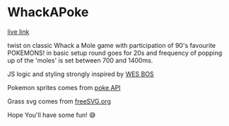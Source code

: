 # WhackAPoke

[live link](https://WhackAPoke.surge.sh)

twist on classic Whack a Mole game with participation of 90's favourite POKEMONS!
in basic setup round goes for 20s and frequency of popping up of the 'moles' is set between 700 and 1400ms. 


JS logic and styling strongly inspired by [WES BOS](https://wesbos.com/)

Pokemon sprites comes from [poke API](https://github.com/PokeAPI)

Grass svg comes from [freeSVG.org](https://freesvg.org/145780)

Hope You'll have some fun! 😅
